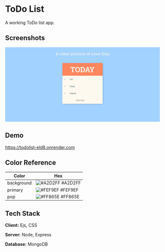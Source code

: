 
# ToDo List

A working ToDo list app.

## Screenshots

![App Screenshot](https://github.com/masangshubham/To-Do-List/blob/main/images/todoss.png?raw=true)


## Demo
https://todolist-eld8.onrender.com

## Color Reference

| Color             | Hex                                                                |
| ----------------- | ------------------------------------------------------------------ |
| background | ![#A2D2FF](https://via.placeholder.com/10/A2D2FFf.png?text=+) #A2D2FF |
| primary | ![#FEF9EF](https://via.placeholder.com/10/FEF9EF.png?text=+) #FEF9EF |
| pop | ![#FF865E](https://via.placeholder.com/10/FF865E.png?text=+) #FF865E |


## Tech Stack

**Client:** Ejs, CSS

**Server:** Node, Express

**Database:** MongoDB


